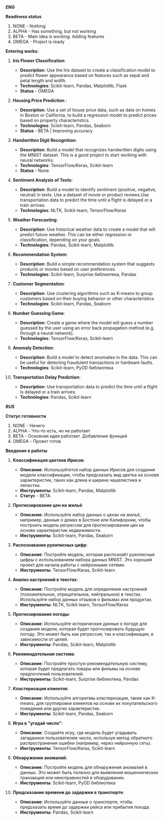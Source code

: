 ***ENG***

**Readiness status**
1. NONE - Nothing
2. ALPHA - Has something, but not working
3. BETA - Main idea is working. Adding features
4. OMEGA - Project is ready

**Entering works:**
1. **Iris Flower Classification**:
   - **Description**: Use the Iris dataset to create a classification model to predict flower appearance based on features such as sepal and petal length and width.
   - **Technologies**: Scikit-learn, Pandas, Matplotlib, Flask
   - **Status** - OMEGA

2. **Housing Price Prediction** :
   - **Description**: Use a set of house price data, such as data on homes in Boston or California, to build a regression model to predict prices based on property characteristics.
   - **Technologies**: Scikit-learn, Pandas, Seaborn
   - **Status** - BETA | Improving accuracy

3. **Handwritten Digit Recognition**:
   - **Description**: Build a model that recognizes handwritten digits using the MNIST dataset. This is a good project to start working with neural networks.
   - **Technologies**: TensorFlow/Keras, Scikit-learn
   - **Status** - None

4. **Sentiment Analysis of Texts**:
   - **Description**: Build a model to identify sentiment (positive, negative, neutral) in texts. Use a dataset of movie or product reviews.Use transportation data to predict the time until a flight is delayed or a train arrives.
   - **Technologies**: NLTK, Scikit-learn, TensorFlow/Keras

5. **Weather Forecasting**:
   - **Description**: Use historical weather data to create a model that will predict future weather. This can be either regression or classification, depending on your goals.
   - **Technologies**: Pandas, Scikit-learn, Matplotlib

6. **Recommendation System**:
   - **Description**: Build a simple recommendation system that suggests products or movies based on user preferences.
   - **Technologies**: Scikit-learn, Surprise библиотека, Pandas

7. **Customer Segmentation**:
   - **Description**: Use clustering algorithms such as K-means to group customers based on their buying behavior or other characteristics.
   - **Technologies**: Scikit-learn, Pandas, Seaborn

8. **Number Guessing Game**:
   - **Description**: Create a game where the model will guess a number guessed by the user using an error back propagation method (e.g. through a neural network).
   - **Technologies**: TensorFlow/Keras, Scikit-learn

9. **Anomaly Detection**:
   - **Description**: Build a model to detect anomalies in the data. This can be useful for detecting fraudulent transactions or hardware faults.
   - **Technologies**: Scikit-learn, PyOD библиотека

10. **Transportation Delay Prediction**:
    - **Description**: Use transportation data to predict the time until a flight is delayed or a train arrives. 
    - **Technologies**: Pandas, Scikit-learn

***RUS***

**Статус готовности**
1. NONE - Ничего
2. ALPHA - Что-то есть, но не работает
3. BETA - Основная идея работает. Добавление функций
4. OMEGA - Проект готов

**Введение в работы**
1. **Классификация цветков Ирисов**:
   - **Описание**: Используйтется набор данных Ирисов для создания модели классификации, чтобы предсказать вид цветка на основе характеристик, таких как длина и ширина чашелистика и лепестка.
   - **Инструменты**: Scikit-learn, Pandas, Matplotlib
   - **Статус** - BETA

2. **Прогнозирование цен на жильё**:
   - **Описание**: Используйте набор данных о ценах на жильё, например, данные о домах в Бостоне или Калифорнии, чтобы построить модель регрессии для прогнозирования цен на основе характеристик недвижимости.
   - **Инструменты**: Scikit-learn, Pandas, Seaborn

3. **Распознавание рукописных цифр**:
   - **Описание**: Постройте модель, которая распознаёт рукописные цифры с использованием набора данных MNIST. Это хороший проект для начала работы с нейронными сетями.
   - **Инструменты**: TensorFlow/Keras, Scikit-learn

4. **Анализ настроений в текстах**:
   - **Описание**: Постройте модель для определения настроений (положительное, отрицательное, нейтральное) в текстах. Используйте набор данных отзывов о фильмах или продуктах.
   - **Инструменты**: NLTK, Scikit-learn, TensorFlow/Keras

5. **Прогнозирование погоды**:
   - **Описание**: Используйте исторические данные о погоде для создания модели, которая будет прогнозировать будущую погоду. Это может быть как регрессия, так и классификация, в зависимости от целей.
   - **Инструменты**: Pandas, Scikit-learn, Matplotlib

6. **Рекомендательная система**:
   - **Описание**: Постройте простую рекомендательную систему, которая будет предлагать товары или фильмы на основе предпочтений пользователей.
   - **Инструменты**: Scikit-learn, Surprise библиотека, Pandas

7. **Кластеризация клиентов**:
   - **Описание**: Используйте алгоритмы кластеризации, такие как K-means, для группировки клиентов на основе их покупательского поведения или других характеристик.
   - **Инструменты**: Scikit-learn, Pandas, Seaborn

8. **Игра в "угадай число"**:
   - **Описание**: Создайте игру, где модель будет угадывать загаданное пользователем число, используя метод обратного распространения ошибки (например, через нейронную сеть).
   - **Инструменты**: TensorFlow/Keras, Scikit-learn

9. **Обнаружение аномалий**:
   - **Описание**: Постройте модель для обнаружения аномалий в данных. Это может быть полезно для выявления мошеннических транзакций или неисправностей в оборудовании.
   - **Инструменты**: Scikit-learn, PyOD библиотека

10. **Предсказание времени до задержки в транспорте**:
    - **Описание**: Используйте данные о транспорте, чтобы предсказать время до задержки рейса или прибытия поезда. 
    - **Инструменты**: Pandas, Scikit-learn
